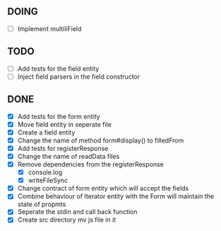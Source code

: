 ## DOING
- [ ] Implement multiliField

## TODO 
- [ ] Add tests for the field entity
- [ ] Inject field parsers in the field constructor

## DONE
- [x] Add tests for the form entity
- [x] Move field entity in seperate file
- [x] Create a field entity
- [x] Change the name of method form#display() to filledFrom
- [x] Add tests for registerResponse
- [x] Change the name of readData files 
- [x] Remove dependencies from the registerResponse
  - [x] console.log
  - [x] writeFileSync
- [x] Change contract of form entity which will accept the fields
- [x] Combine behaviour of Iterator entity with the Form will maintain the state of propmts
- [x] Seperate the stdin and call back function
- [x] Create src directory mv js file in it
